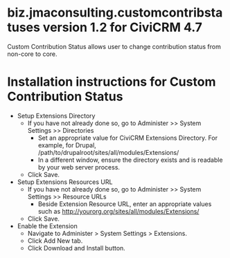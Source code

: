 biz.jmaconsulting.customcontribstatuses version 1.2 for CiviCRM 4.7
==============================================================

Custom Contribution Status allows user to change contribution status from non-core to core.

Installation instructions for Custom Contribution Status
===========================================================

* Setup Extensions Directory 
  * If you have not already done so, go to Administer >> System Settings >> Directories
    * Set an appropriate value for CiviCRM Extensions Directory. For example, for Drupal, /path/to/drupalroot/sites/all/modules/Extensions/
    * In a different window, ensure the directory exists and is readable by your web server process.
  * Click Save.
* Setup Extensions Resources URL
  * If you have not already done so, go to Administer >> System Settings >> Resource URLs
    * Beside Extension Resource URL, enter an appropriate values such as http://yourorg.org/sites/all/modules/Extensions/
  * Click Save.
* Enable the Extension
  * Navigate to Administer > System Settings > Extensions.
  * Click Add New tab.
  * Click Download and Install button.
